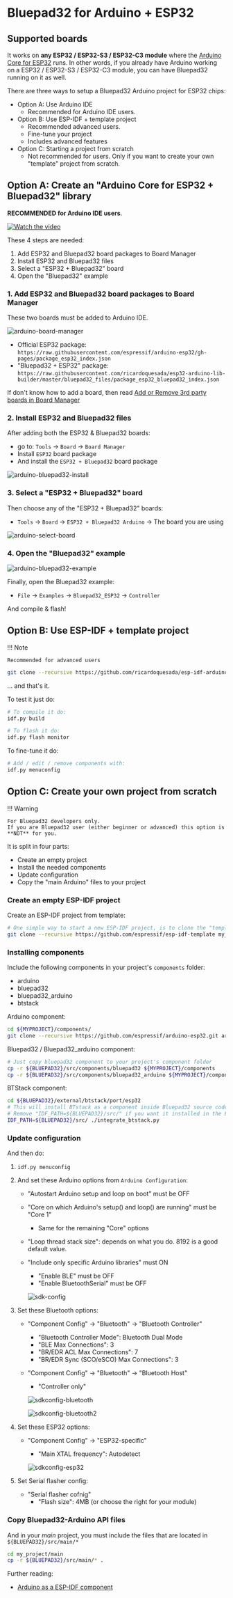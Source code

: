 # Bluepad32 for Arduino + ESP32

## Supported boards

It works on **any ESP32 / ESP32-S3 / ESP32-C3 module** where the [Arduino Core for ESP32][arduino-core] runs.
In other words, if you already have Arduino working on a ESP32 / ESP32-S3 / ESP32-C3 module, you can have Bluepad32
running on it as well.

There are three ways to setup a Bluepad32 Arduino project for ESP32 chips:

* Option A: Use Arduino IDE
    * Recommended for Arduino IDE users.
* Option B: Use ESP-IDF + template project
    * Recommended advanced users.
    * Fine-tune your project
    * Includes advanced features
* Option C: Starting a project from scratch
    * Not recommended for users. Only if you want to create your own "template" project from scratch.

[arduino-core]: https://github.com/espressif/arduino-esp32

## Option A: Create an "Arduino Core for ESP32 + Bluepad32" library

**RECOMMENDED for Arduino IDE users**.

[![Watch the video][youtube_image]](https://youtu.be/0jnY-XXiD8Q)

These 4 steps are needed:

1. Add ESP32 and Bluepad32 board packages to Board Manager
2. Install ESP32 and Bluepad32 files
3. Select a "ESP32 + Bluepad32" board
4. Open the "Bluepad32" example

[youtube_image]: https://lh3.googleusercontent.com/pw/AJFCJaXiDBy3NcQBBB-WFFVCsvYBs8szExsYQVwG5qqBTtKofjzZtJv_6GSL7_LfYRiypF1K0jjjgziXJuxAhoEawvzV84hlbmVTrGeXQYpVnpILZwWkbFi-ccX4lEzEbYXX-UbsEzpHLhO8qGVuwxOl7I_h1Q=-no?authuser=0

### 1. Add ESP32 and Bluepad32 board packages to Board Manager

These two boards must be added to Arduino IDE.

![arduino-board-manager][arduino-board-manager]

* Official ESP32 package: `https://raw.githubusercontent.com/espressif/arduino-esp32/gh-pages/package_esp32_index.json`
* "Bluepad32 + ESP32"
  package: `https://raw.githubusercontent.com/ricardoquesada/esp32-arduino-lib-builder/master/bluepad32_files/package_esp32_bluepad32_index.json`

If don't know how to add a board, then read [Add or Remove 3rd party boards in Board Manager][arduino_3rd_party_board]

### 2. Install ESP32 and Bluepad32 files

After adding both the ESP32 & Bluepad32 boards:

* go to: `Tools` -> `Board` -> `Board Manager`
* Install `ESP32` board package
* And install the `ESP32 + Bluepad32` board package

![arduino-bluepad32-install][arduino-bluepad32-install]

### 3. Select a "ESP32 + Bluepad32" board

Then choose any of the "ESP32 + Bluepad32" boards:

* `Tools` -> `Board` -> `ESP32 + Bluepad32 Arduino` -> The board you are using

![arduino-select-board][arduino-select-board]

### 4. Open the "Bluepad32" example

![arduino-bluepad32-example][arduino-bluepad32-example]

Finally, open the Bluepad32 example:

* `File` -> `Examples` -> `Bluepad32_ESP32` -> `Controller`

And compile & flash!

[arduino_3rd_party_board]: https://support.arduino.cc/hc/en-us/articles/360016466340-Add-or-remove-third-party-boards-in-Boards-Manager

[arduino-board-manager]: https://lh3.googleusercontent.com/pw/AJFCJaVTKWM_lvVeTuaFcSk5Q6IfGZKFf6uKJnW7k_uOFVxC9SWAU5Ga_InmS8GgvKxQ5oh6w4jEz99lwPbyadId0pXBBw9RfBS9hmbTZ7kYVn_8Dmz3ybY6d-IvRbqeWsFkhB8oF8j0mo8OUOQTl54_zFY3Yw=-no

[arduino-bluepad32-install]: https://lh3.googleusercontent.com/pw/AJFCJaU35fPG9uzppEqonktTXlxJDXgf_33aeNmV_6XnYARTAlhH6PojpEJnK-XuZ-tLJEggPZxblmSL8qtogD59AVNnuUZI5-1kRzuqqHKTUf43eWw_HKUWjf5MlqPfjC_6464hUdW5i-C9mfi1dUDQwRwrbA=-no

[arduino-select-board]: https://lh3.googleusercontent.com/pw/AJFCJaVF6jr8D5R6ntl9TSX8nCoHJP96YHCfBpVhLtqBvYOunQietvKm8_tkAwNyF_gd32WoSvoK4gb0LMz3F__xl2JEwZUVksDq-RjI8fO4X4jwnc3O814Ztk0ZQ6di4sWVHnrFicOQBcJp1CaAydUImFZgvw=-no

[arduino-bluepad32-example]: https://lh3.googleusercontent.com/pw/AJFCJaXPSlzTv7Ol0nx2WpqepXgpDXjxJC_Cfxl_muVb1YamL1tWZSW7vFfbAHV212Lwgibg7trrI28CY9FGPNFI3fbS8dyPpJHS5rPFcYjxJyiCmMEIgef7S7B6CE33QozCD03xP7v57MY9L_MBRN3jyYJ9uw=-no

## Option B: Use ESP-IDF + template project

!!! Note

    Recommended for advanced users

```sh
git clone --recursive https://github.com/ricardoquesada/esp-idf-arduino-bluepad32-template.git my_project
```

... and that's it.

To test it just do:

```sh
# To compile it do:
idf.py build

# To flash it do:
idf.py flash monitor
```

To fine-tune it do:

```sh
# Add / edit / remove components with:
idf.py menuconfig
```

## Option C: Create your own project from scratch

!!! Warning

    For Bluepad32 developers only.
    If you are Bluepad32 user (either beginner or advanced) this option is **NOT** for you.

It is split in four parts:

* Create an empty project
* Install the needed components
* Update configuration
* Copy the "main Arduino" files to your project

### Create an empty ESP-IDF project

Create an ESP-IDF project from template:

```sh
# One simple way to start a new ESP-IDF project, is to clone the "template" project
git clone --recursive https://github.com/espressif/esp-idf-template my_project
```

### Installing components

Include the following components in your project's `components` folder:

* arduino
* bluepad32
* bluepad32_arduino
* btstack

Arduino component:

```sh
cd ${MYPROJECT}/components/
git clone --recursive https://github.com/espressif/arduino-esp32.git arduino
```

Bluepad32 / Bluepad32_arduino component:

```sh
# Just copy bluepad32 component to your project's component folder
cp -r ${BLUEPAD32}/src/components/bluepad32 ${MYPROJECT}/components
cp -r ${BLUEPAD32}/src/components/bluepad32_arduino ${MYPROJECT}/components
```

BTStack component:

```sh
cd ${BLUEPAD32}/external/btstack/port/esp32
# This will install BTstack as a component inside Bluepad32 source code (recommended).
# Remove "IDF_PATH=${BLUEPAD32}/src/" if you want it installed in the ESP-IDF folder
IDF_PATH=${BLUEPAD32}/src/ ./integrate_btstack.py
```

### Update configuration

And then do:

1. `idf.py menuconfig`
2. And set these Arduino options from `Arduino Configuration`:
    * "Autostart Arduino setup and loop on boot" must be OFF
    * "Core on which Arduino's setup() and loop() are running" must be "Core 1"
        * Same for the remaining "Core" options
    * "Loop thread stack size": depends on what you do. 8192 is a good default value.
    * "Include only specific Arduino libraries" must ON
        * "Enable BLE" must be OFF
        * "Enable BluetoothSerial" must be OFF

        ![sdk-config](https://lh3.googleusercontent.com/pw/AM-JKLUC4p0Yf5fwxsmzBTqmisp09ElowiFvD06VZfVFeTe6qZZ7pavXZ3sOZ1qKe5wWvwCrnhZrvgOerIgb4XJcrX_fGQETiL2QObmE1u8KFn8wtRoO-vrLSJCRbQVgkC8_pnbyUQM4onrK6GXaaEf-Fuf4iQ=-no)

3. Set these Bluetooth options:
    * "Component Config" -> "Bluetooth" -> "Bluetooth Controller"
        * "Bluetooth Controller Mode": Bluetooth Dual Mode
        * "BLE Max Connections": 3
        * "BR/EDR ACL Max Connections": 7
        * "BR/EDR Sync (SCO/eSCO) Max Connections": 3
    * "Component Config" -> "Bluetooth" -> "Bluetooth Host"
        * "Controller only"

        ![sdkconfig-bluetooth](https://lh3.googleusercontent.com/pw/AM-JKLVOfishwCTAmGZN2owF0TNiTNVOlCR0DZf7PqUZprM0ujp_iM1e-tYMqDbhZKSe5zvJD4K4PCZJ-SuqO4IGnamgQL79vanzfvpItspvztGlsl0t_FlEkDYmif6q0WgbS6XCH7qrS0iM5LtqNxDySAWJhg=-no)

        ![sdkconfig-bluetooth2](https://lh3.googleusercontent.com/pw/AM-JKLUqEgrT5sF48hKUkmMsP2-9QzV6-JgyYyKwBfZA7GxjwOtQrDqYXvRE3R5tL7SQsAqRurXCiFqHoPU3k9noCtB-k_ZzJ4F_vqKqb9HVJXpI0ZkR5nJv8SzJ959LEmjjX9QaUteHpoJvbdHsiU-0TPoF8w=-no)

4. Set these ESP32 options:
    * "Component Config" -> "ESP32-specific"
        * "Main XTAL frequency": Autodetect

        ![sdkconfig-esp32](https://lh3.googleusercontent.com/pw/AM-JKLVvcfEonqhFDIWH98KajzMGSADBgaNoCI2QjGHaVFLPeRRAQMcIlXFwRmhvDSmNo6kIX_TGtKRr3V6EerW4ngPEiWbBtJYQPSOe2fixKC-rb16m3hhAVirbH7VnVmFwE1EXvRZk3MnNj7Yu2ydFn9f5Gg=-no)

5. Set Serial flasher config:
    * "Serial flasher cofnig"
        * "Flash size": 4MB (or choose the right for your module)

### Copy Bluepad32-Arduino API files

And in your *main* project, you must include the files that are located in `${BLUEPAD32}/src/main/*`

```sh
cd my_project/main
cp -r ${BLUEPAD32}/src/main/* .
```

Further reading:

* [Arduino as a ESP-IDF component][esp-idf-component]

[esp-idf-component]: https://docs.espressif.com/projects/arduino-esp32/en/latest/esp-idf_component.html
